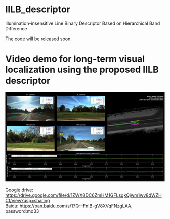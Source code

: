 # IILB_descriptor
Illumination-insensitive Line Binary Descriptor Based on Hierarchical Band Difference

The code will be released soon.


# Video demo for long-term visual localization using the proposed IILB descriptor

![](https://github.com/roylin1229/IILB_descriptor/blob/main/img/demo.png)

Google drive: https://drive.google.com/file/d/1ZWX8DC6ZmHM1GFLsgkQjwm1wv8dWZHCf/view?usp=sharing  
Baidu: https://pan.baidu.com/s/17Q--FnIB-gV8XVqFNzgLAA, password:mo33
